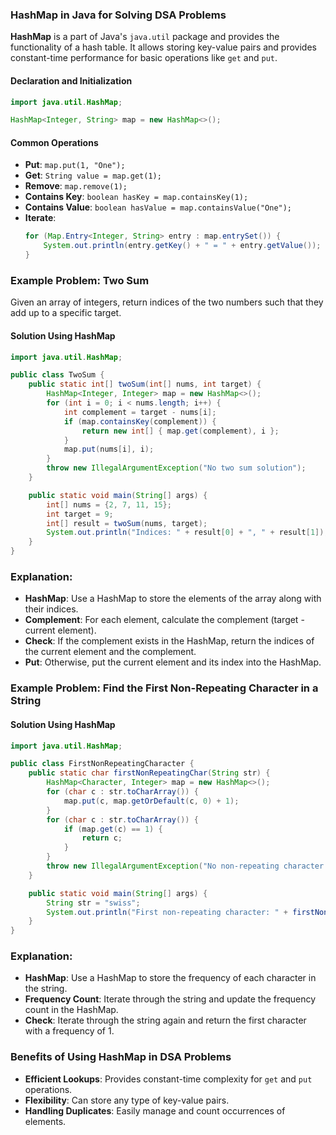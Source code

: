 ### HashMap in Java for Solving DSA Problems

**HashMap** is a part of Java's `java.util` package and provides the functionality of a hash table. It allows storing key-value pairs and provides constant-time performance for basic operations like `get` and `put`.

#### Declaration and Initialization
```java
import java.util.HashMap;

HashMap<Integer, String> map = new HashMap<>();
```

#### Common Operations
- **Put**: `map.put(1, "One");`
- **Get**: `String value = map.get(1);`
- **Remove**: `map.remove(1);`
- **Contains Key**: `boolean hasKey = map.containsKey(1);`
- **Contains Value**: `boolean hasValue = map.containsValue("One");`
- **Iterate**:
  ```java
  for (Map.Entry<Integer, String> entry : map.entrySet()) {
      System.out.println(entry.getKey() + " = " + entry.getValue());
  }
  ```

### Example Problem: Two Sum
Given an array of integers, return indices of the two numbers such that they add up to a specific target.

#### Solution Using HashMap
```java
import java.util.HashMap;

public class TwoSum {
    public static int[] twoSum(int[] nums, int target) {
        HashMap<Integer, Integer> map = new HashMap<>();
        for (int i = 0; i < nums.length; i++) {
            int complement = target - nums[i];
            if (map.containsKey(complement)) {
                return new int[] { map.get(complement), i };
            }
            map.put(nums[i], i);
        }
        throw new IllegalArgumentException("No two sum solution");
    }

    public static void main(String[] args) {
        int[] nums = {2, 7, 11, 15};
        int target = 9;
        int[] result = twoSum(nums, target);
        System.out.println("Indices: " + result[0] + ", " + result[1]); // Output: Indices: 0, 1
    }
}
```

### Explanation:
- **HashMap**: Use a HashMap to store the elements of the array along with their indices.
- **Complement**: For each element, calculate the complement (target - current element).
- **Check**: If the complement exists in the HashMap, return the indices of the current element and the complement.
- **Put**: Otherwise, put the current element and its index into the HashMap.

### Example Problem: Find the First Non-Repeating Character in a String
#### Solution Using HashMap
```java
import java.util.HashMap;

public class FirstNonRepeatingCharacter {
    public static char firstNonRepeatingChar(String str) {
        HashMap<Character, Integer> map = new HashMap<>();
        for (char c : str.toCharArray()) {
            map.put(c, map.getOrDefault(c, 0) + 1);
        }
        for (char c : str.toCharArray()) {
            if (map.get(c) == 1) {
                return c;
            }
        }
        throw new IllegalArgumentException("No non-repeating character found");
    }

    public static void main(String[] args) {
        String str = "swiss";
        System.out.println("First non-repeating character: " + firstNonRepeatingChar(str)); // Output: w
    }
}
```

### Explanation:
- **HashMap**: Use a HashMap to store the frequency of each character in the string.
- **Frequency Count**: Iterate through the string and update the frequency count in the HashMap.
- **Check**: Iterate through the string again and return the first character with a frequency of 1.

### Benefits of Using HashMap in DSA Problems
- **Efficient Lookups**: Provides constant-time complexity for `get` and `put` operations.
- **Flexibility**: Can store any type of key-value pairs.
- **Handling Duplicates**: Easily manage and count occurrences of elements.
